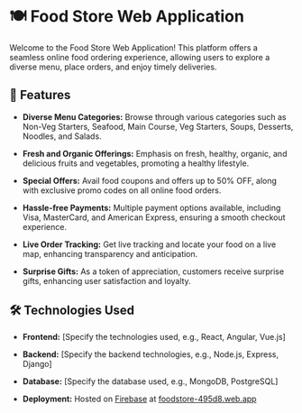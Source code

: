 # 🍽️ Food Store Web Application

Welcome to the Food Store Web Application! This platform offers a seamless online food ordering experience, allowing users to explore a diverse menu, place orders, and enjoy timely deliveries.

## 🌟 Features

- **Diverse Menu Categories:** Browse through various categories such as Non-Veg Starters, Seafood, Main Course, Veg Starters, Soups, Desserts, Noodles, and Salads.
  
- **Fresh and Organic Offerings:** Emphasis on fresh, healthy, organic, and delicious fruits and vegetables, promoting a healthy lifestyle.

- **Special Offers:** Avail food coupons and offers up to 50% OFF, along with exclusive promo codes on all online food orders.

- **Hassle-free Payments:** Multiple payment options available, including Visa, MasterCard, and American Express, ensuring a smooth checkout experience.

- **Live Order Tracking:** Get live tracking and locate your food on a live map, enhancing transparency and anticipation.

- **Surprise Gifts:** As a token of appreciation, customers receive surprise gifts, enhancing user satisfaction and loyalty.

## 🛠️ Technologies Used

- **Frontend:** [Specify the technologies used, e.g., React, Angular, Vue.js]
  
- **Backend:** [Specify the backend technologies, e.g., Node.js, Express, Django]

- **Database:** [Specify the database used, e.g., MongoDB, PostgreSQL]

- **Deployment:** Hosted on [Firebase](https://firebase.google.com/) at [foodstore-495d8.web.app](https://foodstore-495d8.web.app)

